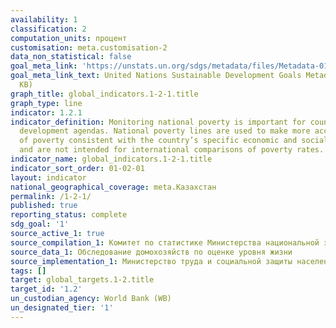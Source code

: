 ```yaml
---
availability: 1
classification: 2
computation_units: процент
customisation: meta.customisation-2
data_non_statistical: false
goal_meta_link: 'https://unstats.un.org/sdgs/metadata/files/Metadata-01-02-01.pdf '
goal_meta_link_text: United Nations Sustainable Development Goals Metadata (PDF 98.2
  KB)
graph_title: global_indicators.1-2-1.title
graph_type: line
indicator: 1.2.1
indicator_definition: Monitoring national poverty is important for country-specific
  development agendas. National poverty lines are used to make more accurate estimates
  of poverty consistent with the country’s specific economic and social circumstances,
  and are not intended for international comparisons of poverty rates.
indicator_name: global_indicators.1-2-1.title
indicator_sort_order: 01-02-01
layout: indicator
national_geographical_coverage: meta.Казахстан
permalink: /1-2-1/
published: true
reporting_status: complete
sdg_goal: '1'
source_active_1: true
source_compilation_1: Комитет по статистике Министерства национальной экономики РК
source_data_1: Обследование домохозяйств по оценке уровня жизни
source_implementation_1: Министерство труда и социальной защиты населения РК
tags: []
target: global_targets.1-2.title
target_id: '1.2'
un_custodian_agency: World Bank (WB)
un_designated_tier: '1'
---
```

